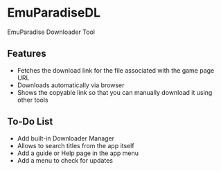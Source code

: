 # EmuParadiseDL
EmuParadise Downloader Tool

## Features
- Fetches the download link for the file associated with the game page URL
- Downloads automatically via browser
- Shows the copyable link so that you can manually download it using other tools

## To-Do List
- Add built-in Downloader Manager
- Allows to search titles from the app itself
- Add a guide or Help page in the app menu
- Add a menu to check for updates
